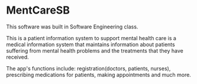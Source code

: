 # MentCareSB
This software was built in Software Engineering class.   

This is a patient information system to support mental health care is a medical information system that maintains information about patients suffering from mental health problems and the treatments that they have received.   

The app's functions include: registration(doctors, patients, nurses), prescribing medications for patients, making appointments and much more.
